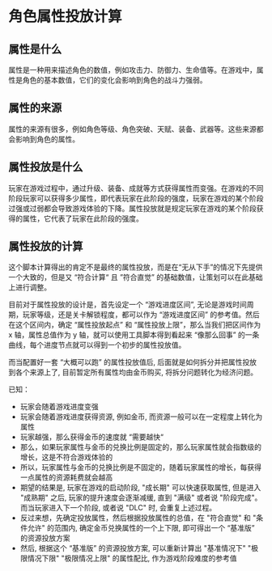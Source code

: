 # 角色属性投放计算

## 属性是什么

属性是一种用来描述角色的数值，例如攻击力、防御力、生命值等。在游戏中，属性是角色的基本数值，它们的变化会影响到角色的战斗力强弱。

## 属性的来源

属性的来源有很多，例如角色等级、角色突破、天赋、装备、武器等。这些来源都会影响到角色的属性。

## 属性投放是什么

玩家在游戏过程中，通过升级、装备、成就等方式获得属性而变强。在游戏的不同阶段玩家可以获得多少属性，即代表玩家在此阶段的强度，玩家在游戏的某个阶段过强或过弱都会导致游戏体验的下降。属性投放就是规定玩家在游戏的某个阶段获得的属性，它代表了玩家在此阶段的强度。

## 属性投放的计算

这个脚本计算得出的肯定不是最终的属性投放，而是在“无从下手”的情况下先提供一个大致的，但是又 “符合计算“ 且 ”符合直觉” 的基础数值，让策划可以在此基础上进行调整。

目前对于属性投放的设计是，首先设定一个 “游戏进度区间”, 无论是游戏时间周期，玩家等级，还是关卡解锁程度，都可以作为 “游戏进度区间” 的参考值。然后在这个区间内，确定 “属性投放起点” 和 “属性投放上限”，那么当我们把区间作为 x 轴，属性总值作为 y 轴，就可以使用工具脚本得到看起来 “像那么回事” 的一条曲线，每个进度节点就可以得到一个初步的属性投放值。

而当配置好一套 “大概可以跑” 的属性投放值后, 后面就是如何拆分并把属性投放到各个来源上了, 目前暂定所有属性均由金币购买, 将拆分问题转化为经济问题。

已知：

- 玩家会随着游戏进度变强
- 玩家会随着游戏进度获得资源, 例如金币, 而资源一般可以在一定程度上转化为属性
- 玩家越强，那么获得金币的速度就 “需要越快“
- 那么，如果玩家属性与金币的兑换比例是固定的，那么玩家属性就会指数级的增长，这是不符合游戏体验的
- 所以，玩家属性与金币的兑换比例是不固定的，随着玩家属性的增长，每获得一点属性的资源耗费就会越高
- 期望的结果是, 玩家在游戏的启动阶段, "成长期" 可以快速获取属性, 但是进入 "成熟期" 之后, 玩家的提升速度会逐渐减缓, 直到 "满级" 或者说 "阶段完成"。 而当玩家进入下一个阶段, 或者说 "DLC" 时, 会重复上述过程。
- 反过来想，先确定投放属性，然后根据投放属性的总值，在 "符合直觉" 和 "条件允许" 的范围内, 确定金币兑换属性的一个上下限, 即可得出一个 “基准版” 的资源投放方案
- 然后, 根据这个 “基准版” 的资源投放方案, 可以重新计算出 "基准情况下" "极限情况下限" "极限情况上限" 的属性配比, 作为游戏阶段难度的参考值
